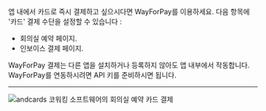 앱 내에서 카드로 즉시 결제하고 싶으시다면 WayForPay를 이용하세요. 다음 항목에 '카드' 결제 수단을 설정할 수 있습니다 :

- 회의실 예약 페이지.
- 인보이스 결제 페이지.

WayForPay 결제는 다른 앱을 설치하거나 등록하지 않아도 앱 내부에서 작동합니다. WayForPay를 연동하시려면 API 키를 준비하시면 됩니다.

---

![andcards 코워킹 소프트웨어의 회의실 예약 카드 결제](https://d7ccq1i35b0cj.cloudfront.net/andcards-bookings-create-payment-methods-card-light-en-1920-1200.png)
